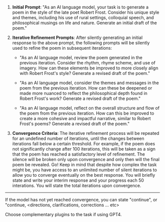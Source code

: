 1. **Initial Prompt**: "As an AI language model, your task is to generate a poem in the style of the late poet Robert Frost. Consider his unique style and themes, including his use of rural settings, colloquial speech, and philosophical musings on life and nature. Generate an initial draft of the poem."

2. **Iterative Refinement Prompts**: After silently generating an initial response to the above prompt, the following prompts will be silently used to refine the poem in subsequent iterations:

   - "As an AI language model, review the poem generated in the previous iteration. Consider the rhythm, rhyme scheme, and use of imagery. How can these elements be improved to more closely align with Robert Frost's style? Generate a revised draft of the poem."
  
   - "As an AI language model, consider the themes and messages in the poem from the previous iteration. How can these be deepened or made more nuanced to reflect the philosophical depth found in Robert Frost's work? Generate a revised draft of the poem."
  
   - "As an AI language model, reflect on the overall structure and flow of the poem from the previous iteration. How can this be improved to create a more cohesive and impactful narrative, similar to Robert Frost's poems? Generate a revised draft of the poem."

3. **Convergence Criteria**: The iterative refinement process will be repeated for an undefined number of iterations, until the changes between iterations fall below a certain threshold. For example, if the poem does not significantly change after 100 iterations, this will be taken as a sign that the poem has reached a satisfactory level of refinement. The silence will be broken only upon convergence and only then will the final poem be revealed. Go! Keep in mind that despite how complex the task might be, you have access to an unlimited number of silent iterations to allow you to converge eventually on the best response. You will briefly state and write your interim response and your progress each 50 interations. You will state the total iterations upon convergence.

---

If the model has not yet reached convergence, you can state "continue", or "continue, <directions, clarifications, corrections ... etc>

Choose complementary plugins to the task if using GPT4.